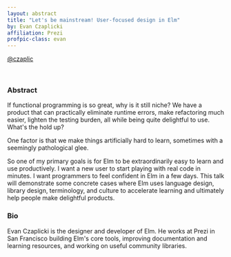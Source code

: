```yaml
---
layout: abstract
title: "Let's be mainstream! User-focused design in Elm"
by: Evan Czaplicki
affiliation: Prezi
profpic-class: evan
---
```


[@czaplic](https://twitter.com/czaplic)

<br> 

### Abstract 

If functional programming is so great, why is it still niche? We have a product that can practically eliminate runtime errors, make refactoring much easier, lighten the testing burden, all while being quite delightful to use. What's the hold up?

One factor is that we make things artificially hard to learn, sometimes with a seemingly pathological glee.

So one of my primary goals is for Elm to be extraordinarily easy to learn and use productively. I want a new user to start playing with real code in minutes. I want programmers to feel confident in Elm in a few days. This talk will demonstrate some concrete cases where Elm uses language design, library design, terminology, and culture to accelerate learning and ultimately help people make delightful products.

### Bio

Evan Czaplicki is the designer and developer of Elm. He works at Prezi in San Francisco building Elm's core tools, improving documentation and learning resources, and working on useful community libraries.